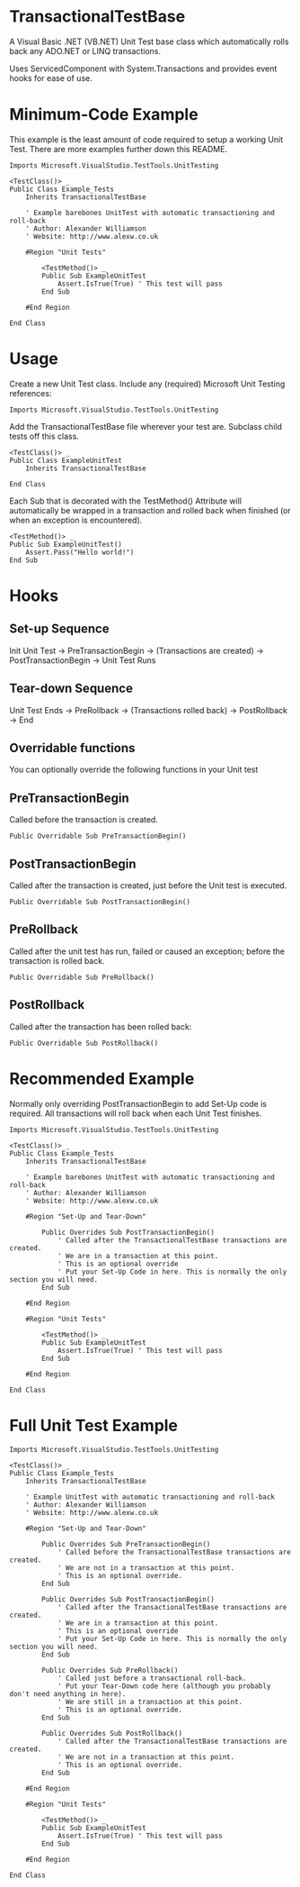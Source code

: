 TransactionalTestBase
=====================

A Visual Basic .NET (VB.NET) Unit Test base class which automatically rolls back any ADO.NET or LINQ transactions.

Uses ServicedComponent with System.Transactions and provides event hooks for ease of use.

Minimum-Code Example
====================

This example is the least amount of code required to setup a working Unit Test. There are more examples further down this README.

	Imports Microsoft.VisualStudio.TestTools.UnitTesting

	<TestClass()> _
	Public Class Example_Tests
		Inherits TransactionalTestBase
		
		' Example barebones UnitTest with automatic transactioning and roll-back
		' Author: Alexander Williamson
		' Website: http://www.alexw.co.uk
		
		#Region "Unit Tests"
		
			<TestMethod()> _
			Public Sub ExampleUnitTest
				Assert.IsTrue(True) ' This test will pass
			End Sub
		
		#End Region
		
	End Class

Usage
=====

Create a new Unit Test class. Include any (required) Microsoft Unit Testing references:

	Imports Microsoft.VisualStudio.TestTools.UnitTesting

Add the TransactionalTestBase file wherever your test are. Subclass child tests off this class.

	<TestClass()> _
	Public Class ExampleUnitTest
		Inherits TransactionalTestBase
		
	End Class

Each Sub that is decorated with the TestMethod() Attribute will automatically be wrapped in a transaction and rolled back when finished (or when an exception is encountered).

    <TestMethod()> _
    Public Sub ExampleUnitTest()
		Assert.Pass("Hello world!")
	End Sub

Hooks
=====

Set-up Sequence
--------------

Init Unit Test -> PreTransactionBegin -> (Transactions are created) -> PostTransactionBegin -> Unit Test Runs

Tear-down Sequence
------------------

Unit Test Ends -> PreRollback -> (Transactions rolled back) -> PostRollback -> End

Overridable functions
---------------------

You can optionally override the following functions in your Unit test

PreTransactionBegin
-------------------

Called before the transaction is created.

    Public Overridable Sub PreTransactionBegin()
	
PostTransactionBegin
--------------------

Called after the transaction is created, just before the Unit test is executed.

    Public Overridable Sub PostTransactionBegin()
	
PreRollback
-----------

Called after the unit test has run, failed or caused an exception; before the transaction is rolled back.

    Public Overridable Sub PreRollback()
	
PostRollback
------------

Called after the transaction has been rolled back:

    Public Overridable Sub PostRollback()

Recommended Example
==================

Normally only overriding PostTransactionBegin to add Set-Up code is required. All transactions will roll back when each Unit Test finishes.

	Imports Microsoft.VisualStudio.TestTools.UnitTesting

	<TestClass()> _
	Public Class Example_Tests
		Inherits TransactionalTestBase
		
		' Example barebones UnitTest with automatic transactioning and roll-back
		' Author: Alexander Williamson
		' Website: http://www.alexw.co.uk
		
		#Region "Set-Up and Tear-Down"
		
			Public Overrides Sub PostTransactionBegin()
				' Called after the TransactionalTestBase transactions are created.
				' We are in a transaction at this point.
				' This is an optional override
				' Put your Set-Up Code in here. This is normally the only section you will need.
			End Sub
		
		#End Region
		
		#Region "Unit Tests"
		
			<TestMethod()> _
			Public Sub ExampleUnitTest
				Assert.IsTrue(True) ' This test will pass
			End Sub
		
		#End Region
		
	End Class
	
Full Unit Test Example
======================

	Imports Microsoft.VisualStudio.TestTools.UnitTesting

	<TestClass()> _
	Public Class Example_Tests
		Inherits TransactionalTestBase
		
		' Example UnitTest with automatic transactioning and roll-back
		' Author: Alexander Williamson
		' Website: http://www.alexw.co.uk
		
		#Region "Set-Up and Tear-Down"
		
			Public Overrides Sub PreTransactionBegin()
				' Called before the TransactionalTestBase transactions are created.
				' We are not in a transaction at this point.
				' This is an optional override.
			End Sub
			
			Public Overrides Sub PostTransactionBegin()
				' Called after the TransactionalTestBase transactions are created.
				' We are in a transaction at this point.
				' This is an optional override
				' Put your Set-Up Code in here. This is normally the only section you will need.
			End Sub
			
			Public Overrides Sub PreRollback()
				' Called just before a transactional roll-back.
				' Put your Tear-Down code here (although you probably don't need anything in here). 
				' We are still in a transaction at this point.
				' This is an optional override.
			End Sub

			Public Overrides Sub PostRollback()
				' Called after the TransactionalTestBase transactions are created.
				' We are not in a transaction at this point.
				' This is an optional override.
			End Sub
		
		#End Region
		
		#Region "Unit Tests"
		
			<TestMethod()> _
			Public Sub ExampleUnitTest
				Assert.IsTrue(True) ' This test will pass
			End Sub
		
		#End Region
		
	End Class
